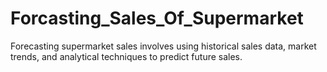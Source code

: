# Forcasting_Sales_Of_Supermarket
Forecasting supermarket sales involves using historical sales data, market trends, and analytical techniques to predict future sales. 
